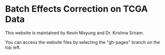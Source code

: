 # Batch Effects Correction on TCGA Data

This website is maintained by Kevin Moyung and Dr. Krishna Sriram.

You can access the website files by selecting the "gh-pages" branch on the top left.
